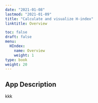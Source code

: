 ```yaml
---
date: "2021-01-08"
lastmod: "2021-01-09"
title: "Calculate and visualize H-index"
linktitle: Overview

toc: false
draft: false
menu:
  HIndex:
    name: Overview
    weight: 1
type: book
weight: 20
---
```


## App Description


kkk
